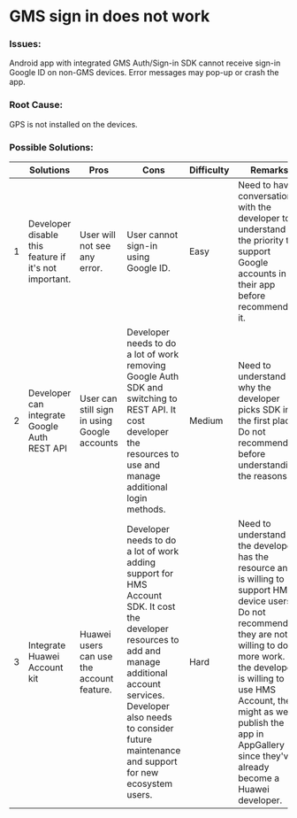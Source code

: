 # GMS sign in does not work


### Issues:
Android app with integrated GMS Auth/Sign-in SDK cannot receive sign-in Google ID on non-GMS devices. Error messages may pop-up or crash the app.

### Root Cause:
GPS is not installed on the devices.

### Possible Solutions:

|     | Solutions | Pros | Cons | Difficulty | Remarks |
| --- | --------- | ---- | ---- | ---------- | ------- |
| 1   | Developer disable this feature if it's not important. | User will not see any error. | User cannot sign-in using Google ID. | Easy | Need to have a conversation with the developer to understand the priority to support Google accounts in their app before recommending it.
| 2   | Developer can integrate Google Auth REST API | User can still sign in using Google accounts | Developer needs to do a lot of work removing Google Auth SDK and switching to REST API. It cost developer the resources to use and manage additional login methods. | Medium | Need to understand why the developer picks SDK in the first place. Do not recommend before understanding the reasons.
| 3   | Integrate Huawei Account kit | Huawei users can use the account feature. | Developer needs to do a lot of work adding support for HMS Account SDK. It cost the developer resources to add and manage additional account services. Developer also needs to consider future maintenance and support for new ecosystem users. | Hard | Need to understand if the developer has the resource and is willing to support HMS device users. Do not recommend if they are not willing to do more work. If the developer is willing to use HMS Account, they might as well publish the app in AppGallery since they've already become a Huawei developer.
